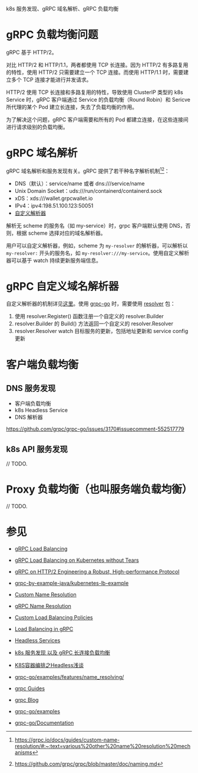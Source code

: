 k8s 服务发现、gRPC 域名解析、gRPC 负载均衡

# gRPC 负载均衡问题

gRPC 基于 HTTP/2。

对比 HTTP/2 和 HTTP/1.1，两者都使用 TCP 长连接。因为 HTTP/2 有多路复用的特性，使用 HTTP/2 只需要建立一个 TCP 连接。而使用 HTTP/1.1 时，需要建立多个 TCP 连接才能进行并发请求。

HTTP/2 使用 TCP 长连接和多路复用的特性，导致使用 ClusterIP 类型的 k8s Service 时，gRPC 客户端通过 Service 的负载均衡（Round Robin）和 Sericve 所代理的某个 Pod 建立长连接，失去了负载均衡的作用。

为了解决这个问题，gRPC 客户端需要和所有的 Pod 都建立连接，在这些连接间进行请求级别的负载均衡。

# gRPC 域名解析

gRPC 域名解析和服务发现有关。gRPC 提供了若干种名字解析机制[^1][^2]：

[^1]: https://grpc.io/docs/guides/custom-name-resolution/#:~:text=various%20other%20name%20resolution%20mechanisms
[^2]: https://github.com/grpc/grpc/blob/master/doc/naming.md

* DNS（默认）：service/name 或者 dns:///service/name
* Unix Domain Socket：uds:///run/containerd/containerd.sock
* xDS：xds:///wallet.grpcwallet.io
* IPv4：ipv4:198.51.100.123:50051
* [自定义解析器](https://grpc.io/docs/guides/custom-name-resolution/#custom-name-resolvers)

解析无 scheme 的服务名（如 my-service）时，grpc 客户端默认使用 DNS，否则，根据 scheme 选择对应的域名解析器。

用户可以自定义解析器，例如，scheme 为 `my-resolver` 的解析器，可以解析以 `my-resolver:` 开头的服务名，如 `my-resolver:///my-service`。使用自定义解析器可以基于 watch 持续更新服务端信息。

# gRPC 自定义域名解析器

自定义解析器的机制详见[这里](https://grpc.io/docs/guides/custom-name-resolution/#life-of-a-target-string)。使用 [grpc-go](https://pkg.go.dev/google.golang.org/grpc) 时，需要使用 [resolver](https://pkg.go.dev/google.golang.org/grpc@v1.57.0/resolver) 包：

1. 使用 resolver.Register() 函数注册一个自定义的 resolver.Builder 
2. resolver.Builder 的 Build() 方法返回一个自定义的 resolver.Resolver
3. resolver.Resolver watch 目标服务的更新，包括地址更新和 service config 更新

# 客户端负载均衡

## DNS 服务发现

* 客户端负载均衡
* k8s Headless Service
* DNS 解析器

https://github.com/grpc/grpc-go/issues/3170#issuecomment-552517779

## k8s API 服务发现

// TODO.

# Proxy 负载均衡（也叫服务端负载均衡）

// TODO.

# 参见

* [gRPC Load Balancing](https://grpc.io/blog/grpc-load-balancing/#proxy-or-client-side)
* [gRPC Load Balancing on Kubernetes without Tears](https://kubernetes.io/blog/2018/11/07/grpc-load-balancing-on-kubernetes-without-tears/)
* [gRPC on HTTP/2 Engineering a Robust, High-performance Protocol](https://grpc.io/blog/grpc-on-http2/#resolvers-and-load-balancers)
* [grpc-by-example-java/kubernetes-lb-example](https://github.com/saturnism/grpc-by-example-java/tree/master/kubernetes-lb-example)
* [Custom Name Resolution](https://grpc.io/docs/guides/custom-name-resolution/)
* [gRPC Name Resolution](https://github.com/grpc/grpc/blob/master/doc/naming.md)
* [Custom Load Balancing Policies](https://grpc.io/docs/guides/custom-load-balancing/)
* [Load Balancing in gRPC](https://github.com/grpc/grpc/blob/master/doc/load-balancing.md)
* [Headless Services](https://kubernetes.io/docs/concepts/services-networking/service/#headless-services)
* [k8s 服务发现 以及 gRPC 长连接负载均衡](https://segmentfault.com/a/1190000039361024)
* [K8S容器编排之Headless浅谈](https://zhuanlan.zhihu.com/p/54153164)
* [grpc-go/examples/features/name_resolving/](https://github.com/grpc/grpc-go/tree/master/examples/features/name_resolving)


* [grpc Guides](https://grpc.io/docs/guides/)
* [grpc Blog](https://grpc.io/blog/)
* [grpc-go/examples](https://github.com/grpc/grpc-go/tree/master/examples)
* [grpc-go/Documentation](https://github.com/grpc/grpc-go/tree/master/Documentation)
